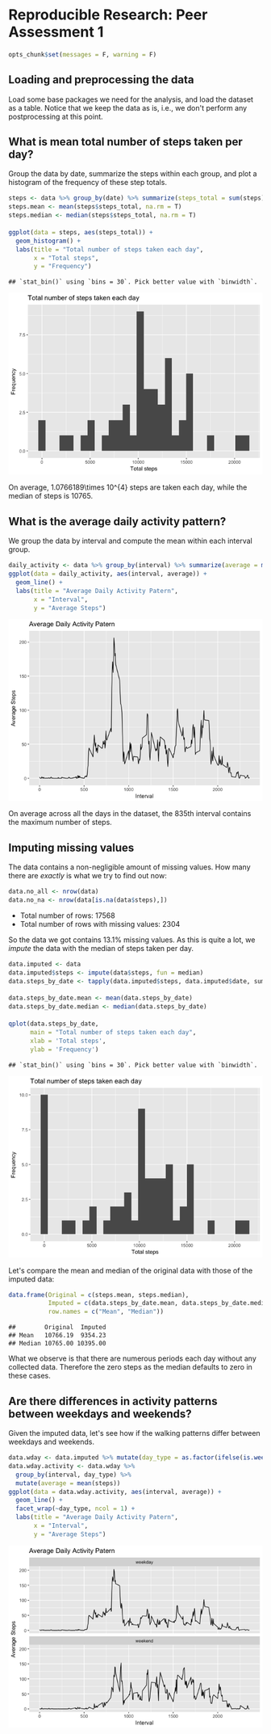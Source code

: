# Reproducible Research: Peer Assessment 1


```r
opts_chunk$set(messages = F, warning = F)
```

## Loading and preprocessing the data

Load some base packages we need for the analysis, and load the dataset as a table.
Notice that we keep the data as is, i.e., we don't perform any postprocessing at this point.



## What is mean total number of steps taken per day?

Group the data by date, summarize the steps within each group,
and plot a histogram of the frequency of these step totals.


```r
steps <- data %>% group_by(date) %>% summarize(steps_total = sum(steps))
steps.mean <- mean(steps$steps_total, na.rm = T)
steps.median <- median(steps$steps_total, na.rm = T)

ggplot(data = steps, aes(steps_total)) +
  geom_histogram() +
  labs(title = "Total number of steps taken each day",
       x = "Total steps",
       y = "Frequency")
```

```
## `stat_bin()` using `bins = 30`. Pick better value with `binwidth`.
```

![](PA1_template_files/figure-html/unnamed-chunk-1-1.png)<!-- -->

On average, 1.0766189\times 10^{4} steps are taken each day, while the median of steps is 10765.

## What is the average daily activity pattern?

We group the data by interval and compute the mean within each interval group.


```r
daily_activity <- data %>% group_by(interval) %>% summarize(average = mean(steps, na.rm = T))
ggplot(data = daily_activity, aes(interval, average)) +
  geom_line() +
  labs(title = "Average Daily Activity Patern",
       x = "Interval",
       y = "Average Steps")
```

![](PA1_template_files/figure-html/unnamed-chunk-2-1.png)<!-- -->

On average across all the days in the dataset, the 835th interval contains the maximum number of steps.

## Imputing missing values

The data contains a non-negligible amount of missing values.
How many there are _exactly_ is what we try to find out now:


```r
data.no_all <- nrow(data)
data.no_na <- nrow(data[is.na(data$steps),])
```

- Total number of rows: 17568
- Total number of rows with missing values: 2304

So the data we got contains 13.1% missing values.
As this is quite a lot, we _impute_ the data with the median of steps taken per day.


```r
data.imputed <- data
data.imputed$steps <- impute(data$steps, fun = median)
data.steps_by_date <- tapply(data.imputed$steps, data.imputed$date, sum)

data.steps_by_date.mean <- mean(data.steps_by_date)
data.steps_by_date.median <- median(data.steps_by_date)

qplot(data.steps_by_date,
      main = "Total number of steps taken each day",
      xlab = 'Total steps',
      ylab = 'Frequency')
```

```
## `stat_bin()` using `bins = 30`. Pick better value with `binwidth`.
```

![](PA1_template_files/figure-html/unnamed-chunk-4-1.png)<!-- -->

Let's compare the mean and median of the original data with those of the imputed data:


```r
data.frame(Original = c(steps.mean, steps.median),
           Imputed = c(data.steps_by_date.mean, data.steps_by_date.median),
           row.names = c("Mean", "Median"))
```

```
##        Original  Imputed
## Mean   10766.19  9354.23
## Median 10765.00 10395.00
```

What we observe is that there are numerous periods each day without any collected data.
Therefore the zero steps as the median defaults to zero in these cases.

## Are there differences in activity patterns between weekdays and weekends?

Given the imputed data, let's see how if the walking patterns differ between weekdays and weekends.


```r
data.wday <- data.imputed %>% mutate(day_type = as.factor(ifelse(is.weekend(as.Date(date)), "weekend", "weekday")))
data.wday.activity <- data.wday %>%
  group_by(interval, day_type) %>%
  mutate(average = mean(steps))
ggplot(data = data.wday.activity, aes(interval, average)) +
  geom_line() +
  facet_wrap(~day_type, ncol = 1) + 
  labs(title = "Average Daily Activity Patern",
       x = "Interval",
       y = "Average Steps")
```

![](PA1_template_files/figure-html/unnamed-chunk-6-1.png)<!-- -->
